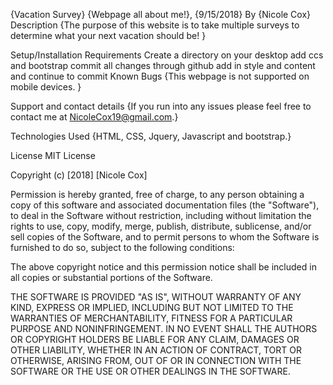 {Vacation Survey}
{Webpage all about me!}, {9/15/2018}
By {Nicole Cox}
Description
{The purpose of this website is to take multiple surveys to determine what your next vacation should be! }

Setup/Installation Requirements
Create a directory on your desktop
add ccs and bootstrap
commit all changes through github
add in style and content and continue to commit
Known Bugs
{This webpage is not supported on mobile devices. }

Support and contact details
{If you run into any issues please feel free to contact me at NicoleCox19@gmail.com.}

Technologies Used
{HTML, CSS, Jquery, Javascript and bootstrap.}

License
MIT License

Copyright (c) [2018] [Nicole Cox]

Permission is hereby granted, free of charge, to any person obtaining a copy of this software and associated documentation files (the "Software"), to deal in the Software without restriction, including without limitation the rights to use, copy, modify, merge, publish, distribute, sublicense, and/or sell copies of the Software, and to permit persons to whom the Software is furnished to do so, subject to the following conditions:

The above copyright notice and this permission notice shall be included in all copies or substantial portions of the Software.

THE SOFTWARE IS PROVIDED "AS IS", WITHOUT WARRANTY OF ANY KIND, EXPRESS OR IMPLIED, INCLUDING BUT NOT LIMITED TO THE WARRANTIES OF MERCHANTABILITY, FITNESS FOR A PARTICULAR PURPOSE AND NONINFRINGEMENT. IN NO EVENT SHALL THE AUTHORS OR COPYRIGHT HOLDERS BE LIABLE FOR ANY CLAIM, DAMAGES OR OTHER LIABILITY, WHETHER IN AN ACTION OF CONTRACT, TORT OR OTHERWISE, ARISING FROM, OUT OF OR IN CONNECTION WITH THE SOFTWARE OR THE USE OR OTHER DEALINGS IN THE SOFTWARE.
